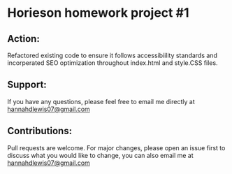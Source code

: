 # Horieson homework project #1

## Action:

Refactored existing code to ensure it follows accessibiility standards and incorperated SEO optimization throughout index.html and style.CSS files.





## Support:

If you have any questions, please feel free to email me directly at hannahdlewis07@gmail.com


## Contributions:

Pull requests are welcome. For major changes, please open an issue first to discuss what you would like to change, you can also email me at hannahdlewis07@gmail.com
